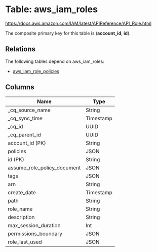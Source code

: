# Table: aws_iam_roles

https://docs.aws.amazon.com/IAM/latest/APIReference/API_Role.html

The composite primary key for this table is (**account_id**, **id**).

## Relations
The following tables depend on aws_iam_roles:
  - [aws_iam_role_policies](aws_iam_role_policies.md)

## Columns
| Name          | Type          |
| ------------- | ------------- |
|_cq_source_name|String|
|_cq_sync_time|Timestamp|
|_cq_id|UUID|
|_cq_parent_id|UUID|
|account_id (PK)|String|
|policies|JSON|
|id (PK)|String|
|assume_role_policy_document|JSON|
|tags|JSON|
|arn|String|
|create_date|Timestamp|
|path|String|
|role_name|String|
|description|String|
|max_session_duration|Int|
|permissions_boundary|JSON|
|role_last_used|JSON|